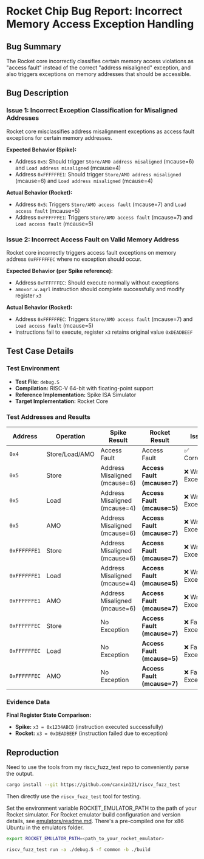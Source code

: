 # Rocket Chip Bug Report: Incorrect Memory Access Exception Handling

## Bug Summary

The Rocket core incorrectly classifies certain memory access violations as "access fault" instead of the correct "address misaligned" exception, and also triggers exceptions on memory addresses that should be accessible.

## Bug Description

### Issue 1: Incorrect Exception Classification for Misaligned Addresses

Rocket core misclassifies address misalignment exceptions as access fault exceptions for certain memory addresses.

**Expected Behavior (Spike):**
- Address `0x5`: Should trigger `Store/AMO address misaligned` (mcause=6) and `Load address misaligned` (mcause=4)
- Address `0xFFFFFFE1`: Should trigger `Store/AMO address misaligned` (mcause=6) and `Load address misaligned` (mcause=4)

**Actual Behavior (Rocket):**
- Address `0x5`: Triggers `Store/AMO access fault` (mcause=7) and `Load access fault` (mcause=5)
- Address `0xFFFFFFE1`: Triggers `Store/AMO access fault` (mcause=7) and `Load access fault` (mcause=5)

### Issue 2: Incorrect Access Fault on Valid Memory Address

Rocket core incorrectly triggers access fault exceptions on memory address `0xFFFFFFEC` where no exception should occur.

**Expected Behavior (per Spike reference):**
- Address `0xFFFFFFEC`: Should execute normally without exceptions
- `amoxor.w.aqrl` instruction should complete successfully and modify register `x3`

**Actual Behavior (Rocket):**
- Address `0xFFFFFFEC`: Triggers `Store/AMO access fault` (mcause=7) and `Load access fault` (mcause=5)
- Instructions fail to execute, register `x3` retains original value `0xDEADBEEF`

## Test Case Details

### Test Environment
- **Test File:** `debug.S`
- **Compilation:** RISC-V 64-bit with floating-point support
- **Reference Implementation:** Spike ISA Simulator
- **Target Implementation:** Rocket Core

### Test Addresses and Results

| Address | Operation | Spike Result | Rocket Result | Issue |
|---------|-----------|--------------|---------------|-------|
| `0x4` | Store/Load/AMO | Access Fault | Access Fault | ✅ Correct |
| `0x5` | Store | Address Misaligned (mcause=6) | **Access Fault (mcause=7)** | ❌ Wrong Exception |
| `0x5` | Load | Address Misaligned (mcause=4) | **Access Fault (mcause=5)** | ❌ Wrong Exception |
| `0x5` | AMO | Address Misaligned (mcause=6) | **Access Fault (mcause=7)** | ❌ Wrong Exception |
| `0xFFFFFFE1` | Store | Address Misaligned (mcause=6) | **Access Fault (mcause=7)** | ❌ Wrong Exception |
| `0xFFFFFFE1` | Load | Address Misaligned (mcause=4) | **Access Fault (mcause=5)** | ❌ Wrong Exception |
| `0xFFFFFFE1` | AMO | Address Misaligned (mcause=6) | **Access Fault (mcause=7)** | ❌ Wrong Exception |
| `0xFFFFFFEC` | Store | No Exception | **Access Fault (mcause=7)** | ❌ False Exception |
| `0xFFFFFFEC` | Load | No Exception | **Access Fault (mcause=5)** | ❌ False Exception |
| `0xFFFFFFEC` | AMO | No Exception | **Access Fault (mcause=7)** | ❌ False Exception |

### Evidence Data

**Final Register State Comparison:**
- **Spike:** `x3 = 0x1234ABCD` (instruction executed successfully)
- **Rocket:** `x3 = 0xDEADBEEF` (instruction failed due to exception)

## Reproduction

Need to use the tools from my riscv_fuzz_test repo to conveniently parse the output.

```bash
cargo install --git https://github.com/canxin121/riscv_fuzz_test
```

Then directly use the `riscv_fuzz_test` tool for testing.

Set the environment variable ROCKET_EMULATOR_PATH to the path of your Rocket simulator. For Rocket emulator build configuration and version details, see [emulators/readme.md](../emulators/readme.md). There's a pre-compiled one for x86 Ubuntu in the emulators folder.

```bash
export ROCKET_EMULATOR_PATH=<path_to_your_rocket_emulator>
```

```bash
riscv_fuzz_test run -a ./debug.S -f common -b ./build
```
